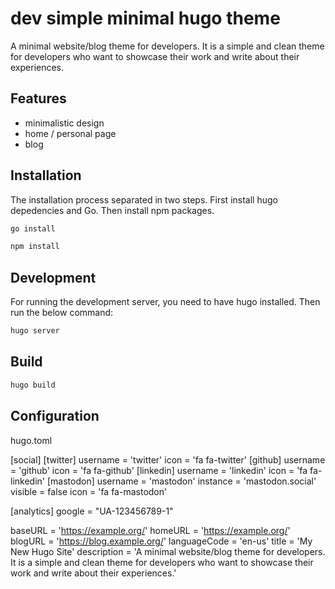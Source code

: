 # dev simple minimal hugo theme

A minimal website/blog theme for developers. It is a simple and clean theme for developers who want to showcase their work and write about their experiences.

## Features

- minimalistic design
- home / personal page
- blog

## Installation

The installation process separated in two steps. First install hugo depedencies and Go. Then install npm packages.

```bash
go install
```

```bash
npm install
```

## Development

For running the development server, you need to have hugo installed. Then run the below command:

```bash
hugo server
```

## Build

```bash
hugo build
```

## Configuration

hugo.toml

[social]
  [twitter]
    username = 'twitter'
    icon = 'fa fa-twitter'
  [github]
    username = 'github'
    icon = 'fa fa-github'
  [linkedin]
    username = 'linkedin'
    icon = 'fa fa-linkedin'
  [mastodon]
    username = 'mastodon'
    instance = 'mastodon.social'
    visible = false
    icon = 'fa fa-mastodon'

[analytics]
  google = "UA-123456789-1"

baseURL = '<https://example.org/>'
homeURL = '<https://example.org/>'
blogURL = '<https://blog.example.org/>'
languageCode = 'en-us'
title = 'My New Hugo Site'
description = 'A minimal website/blog theme for developers. It is a simple and clean theme for developers who want to showcase their work and write about their experiences.'
